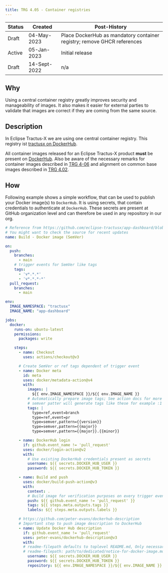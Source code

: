 ```yaml
---
title: TRG 4.05 - Container registries
---
```


| Status | Created      | Post-History                                                            |
|--------|--------------|-------------------------------------------------------------------------|
| Draft  | 04-May-2023  | Place DockerHub as mandatory container registry; remove GHCR references |
| Active | 05-Jan-2023  | Initial release                                                         |
| Draft  | 14-Sept-2022 | n/a                                                                     |

## Why

Using a central container registry greatly improves security and manageability of images. It also makes it easier for external parties to validate that images are correct if they are coming from the same source.

## Description

In Eclipse Tractus-X we are using one central container registry. This registry ist [tractusx on DockerHub](https://hub.docker.com/u/tractusx).

All container images released for an Eclipse Tractus-X product **must** be present on [DockerHub](https://hub.docker.com/u/tractusx).
Also be aware of the necessary remarks for container images described in [TRG 4-06](./trg-4-06.md) and alignment on common base images
described in [TRG 4.02](./trg-4-02.md).

## How

Following example shows a simple workflow, that can be used to publish your Docker image(s) to `DockerHub`.
It is using secrets, that contain credentials to authenticate at `DockerHub`. These secrets are present at GitHub organization
level and can therefore be used in any repository in our org.

```yaml
# Reference from https://github.com/eclipse-tractusx/app-dashboard/blob/main/.github/workflows/build-image.yaml
# You might want to check the source for recent updates
name: Build - Docker image (SemVer)

on:
  push:
    branches:
      - main
    # trigger events for SemVer like tags
    tags:
      - 'v*.*.*'
      - 'v*.*.*-*'
  pull_request:
    branches:
      - main

env:
  IMAGE_NAMESPACE: "tractusx"
  IMAGE_NAME: "app-dashboard"

jobs:
  docker:
    runs-on: ubuntu-latest
    permissions:
      packages: write

    steps:
      - name: Checkout
        uses: actions/checkout@v3

      # Create SemVer or ref tags dependent of trigger event
      - name: Docker meta
        id: meta
        uses: docker/metadata-action@v4
        with:
          images: |
            ${{ env.IMAGE_NAMESPACE }}/${{ env.IMAGE_NAME }}
          # Automatically prepare image tags; See action docs for more examples. 
          # semver patter will generate tags like these for example :1 :1.2 :1.2.3
          tags: |
            type=ref,event=branch
            type=ref,event=pr
            type=semver,pattern={{version}}
            type=semver,pattern={{major}}
            type=semver,pattern={{major}}.{{minor}}

      - name: DockerHub login
        if: github.event_name != 'pull_request'
        uses: docker/login-action@v2
        with:
          # Use existing DockerHub credentials present as secrets
          username: ${{ secrets.DOCKER_HUB_USER }}
          password: ${{ secrets.DOCKER_HUB_TOKEN }}

      - name: Build and push
        uses: docker/build-push-action@v3
        with:
          context: .
          # Build image for verification purposes on every trigger event. Only push if event is not a PR
          push: ${{ github.event_name != 'pull_request' }}
          tags: ${{ steps.meta.outputs.tags }}
          labels: ${{ steps.meta.outputs.labels }}

      # https://github.com/peter-evans/dockerhub-description
      # Important step to push image description to DockerHub 
      - name: Update Docker Hub description
        if: github.event_name != 'pull_request'
        uses: peter-evans/dockerhub-description@v3
        with:
        # readme-filepath defaults to toplevel README.md, Only necessary if you have a dedicated file with your 'Notice for docker images'   
        # readme-filepath: path/to/dedicated/notice-for-docker-image.md 
          username: ${{ secrets.DOCKER_HUB_USER }}
          password: ${{ secrets.DOCKER_HUB_TOKEN }}
          repository: ${{ env.IMAGE_NAMESPACE }}/${{ env.IMAGE_NAME }}
```
